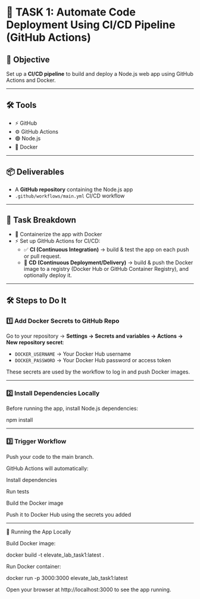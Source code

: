 # 📝 TASK 1: Automate Code Deployment Using CI/CD Pipeline (GitHub Actions)

## 🎯 Objective
Set up a **CI/CD pipeline** to build and deploy a Node.js web app using GitHub Actions and Docker.

---

## 🛠️ Tools
- ⚡ GitHub  
- ⚙️ GitHub Actions  
- 🟢 Node.js  
- 🐳 Docker  

---

## 📦 Deliverables
- A **GitHub repository** containing the Node.js app  
- `.github/workflows/main.yml` CI/CD workflow  

---

## 🔎 Task Breakdown
- 🐳 Containerize the app with Docker  
- ⚡ Set up GitHub Actions for CI/CD:  
  - ✅ **CI (Continuous Integration)** → build & test the app on each push or pull request.  
  - 🚀 **CD (Continuous Deployment/Delivery)** → build & push the Docker image to a registry (Docker Hub or GitHub Container Registry), and optionally deploy it.  

---

## 🛠️ Steps to Do It

### 1️⃣ Add Docker Secrets to GitHub Repo
Go to your repository → **Settings → Secrets and variables → Actions → New repository secret**:

- `DOCKER_USERNAME` → Your Docker Hub username  
- `DOCKER_PASSWORD` → Your Docker Hub password or access token  

These secrets are used by the workflow to log in and push Docker images.

---

### 2️⃣ Install Dependencies Locally
Before running the app, install Node.js dependencies:

npm install

---

### 3️⃣ Trigger Workflow

Push your code to the main branch.

GitHub Actions will automatically:

Install dependencies

Run tests

Build the Docker image

Push it to Docker Hub using the secrets you added

---

🚀 Running the App Locally

Build Docker image:

docker build -t elevate_lab_task1:latest .


Run Docker container:

docker run -p 3000:3000 elevate_lab_task1:latest


Open your browser at http://localhost:3000
 to see the app running.

